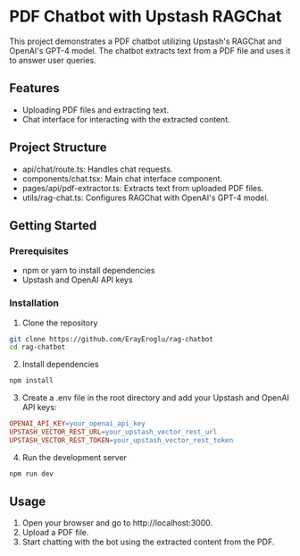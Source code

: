 # PDF Chatbot with Upstash RAGChat

This project demonstrates a PDF chatbot utilizing Upstash's RAGChat and OpenAI's GPT-4 model. The chatbot extracts text from a PDF file and uses it to answer user queries.

## Features

* Uploading PDF files and extracting text.
* Chat interface for interacting with the extracted content.

## Project Structure

* api/chat/route.ts: Handles chat requests.
* components/chat.tsx: Main chat interface component.
* pages/api/pdf-extractor.ts: Extracts text from uploaded PDF files.
* utils/rag-chat.ts: Configures RAGChat with OpenAI's GPT-4 model.
  
## Getting Started

### Prerequisites

* npm or yarn to install dependencies
* Upstash and OpenAI API keys

### Installation

1. Clone the repository

```bash
git clone https://github.com/ErayEroglu/rag-chatbot
cd rag-chatbot
```

2. Install dependencies

```bash
npm install
```

3. Create a .env file in the root directory and add your Upstash and OpenAI API keys:

```makefile
OPENAI_API_KEY=your_openai_api_key
UPSTASH_VECTOR_REST_URL=your_upstash_vector_rest_url
UPSTASH_VECTOR_REST_TOKEN=your_upstash_vector_rest_token
```

4. Run the development server

```bash
npm run dev
```

## Usage

1. Open your browser and go to http://localhost:3000.
2. Upload a PDF file.
3. Start chatting with the bot using the extracted content from the PDF.